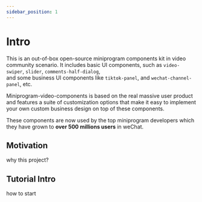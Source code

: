 ```yaml
---
sidebar_position: 1
---
```


# Intro

This is an out-of-box open-source miniprogram components kit in video community scenario. 
It includes basic UI components, such as `video-swiper`, `slider`, `comments-half-dialog`,  
and some business UI components like `tiktok-panel`, and `wechat-channel-panel`, etc.

Miniprogram-video-components is based on the real massive user product and features a suite of customization options that make it easy to implement your own custom business design on top of these components.

These components are now used by the top miniprogram developers which they have grown to **over 500 millions users** in weChat.

## Motivation

why this project?

## Tutorial Intro

how to start

